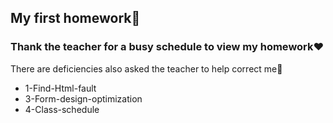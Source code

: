 ## My first homework:memo:

### Thank the teacher for a busy schedule to view my homework:heart:

There are deficiencies also asked the teacher to help correct me:pray:

* 1-Find-Html-fault
* 3-Form-design-optimization
* 4-Class-schedule
